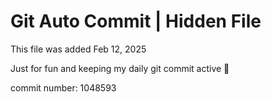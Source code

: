 # Git Auto Commit | Hidden File

This file was added Feb 12, 2025

Just for fun and keeping my daily git commit active 🤪

commit number: 1048593
